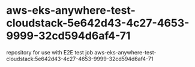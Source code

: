 # aws-eks-anywhere-test-cloudstack-5e642d43-4c27-4653-9999-32cd594d6af4-71
repository for use with E2E test job aws-eks-anywhere-test-cloudstack:5e642d43-4c27-4653-9999-32cd594d6af4-71
